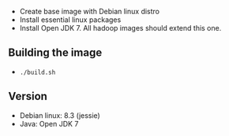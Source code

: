 - Create base image with Debian linux distro 
- Install essential linux packages
- Install Open JDK 7. All hadoop images should extend this one.


Building the image
----
- ``./build.sh``

Version
---
- Debian linux: 8.3 (jessie)
- Java: Open JDK 7 

